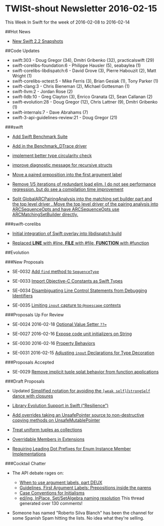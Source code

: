# TWISt-shout Newsletter 2016-02-15
This Week In Swift for the week of 2016-02-08 to 2016-02-14

##Hot News

* [New Swift 2.2 Snapshots](https://lists.swift.org/pipermail/swift-users/Week-of-Mon-20160208/001099.html)

##Code Updates

* swift:303 - Doug Gregor (34), Dmitri Gribenko (32), practicalswift (29)
* swift-corelibs-foundation:6 - Philippe Hausler (5), seabaylea (1)
* swift-corelibs-libdispatch:6 - David Grove (3), Pierre Habouzit (2), Matt Wright (1)
* swift-corelibs-xctest:5 - Mike Ferris (3), Brian Gesiak (1), Tony Parker (1)
* swift-clang:3 - Chris Bieneman (2), Michael Gottesman (1)
* swift-llvm:2 - Jordan Rose (2)
* swift-lldb:10 - Greg Clayton (3), Enrico Granata (2), Sean Callanan (2)
* swift-evolution:28 - Doug Gregor (12), Chris Lattner (9), Dmitri Gribenko (1)
* swift-internals:7 - Dave Abrahams (7)
* swift-3-api-guidelines-review:21 - Doug Gregor (21)

###swift

* [Add Swift Benchmark Suite](https://github.com/apple/swift/commit/0356ec8ec373e64b2100adb939f9a1dbfb9cd9bc)

* [Add in the Benchmark_DTrace driver](https://github.com/apple/swift/commit/1c2f40e2464eca0c110cbde286d83b9e79fe5e90)

* [implement better type circularity check](https://github.com/apple/swift/commit/5242b674760174707791a7539a375ab44f15040e)

* [improve diagnostic message for recursive structs](https://github.com/apple/swift/commit/6374a8e165ad9034c78030796cd223d7d07671eb)

* [Move a paired preposition into the first argument label](https://github.com/apple/swift/commit/0533f6158d2d09a63e808398c3b2b983eef1bea9)

* [Remove 1/5 iterations of redundant load elim. I do not see performance regression. but do see a compilation time improvement](https://github.com/apple/swift/commit/79c1f387244777877a5b6d09bf6a8e7794a1a04b)

* [Split GlobalARCPairingAnalysis into the matching set builder part and the top level driver . Move the top level driver of the pairing analysis into ARCSequenceOpts and have ARCSequenceOpts use ARCMatchingSetBuilder directly.](https://github.com/apple/swift/commit/e152746277ba24eb30b7f3ffa26c2821ea864150)
  
###swift-corelibs

* [Initial integration of Swift overlay into libdispatch build](https://github.com/apple/swift-corelibs-libdispatch/commit/67450cb8247b86071759251bb6371b5056436594)

* [Replaced __LINE__ with #line, __FILE__ with #file, __FUNCTION__ with #function](https://github.com/apple/swift-corelibs-foundation/commit/970a991b345170f97d0431fcb689fe47ad22a9fa)

##Evolution

###New Proposals

* SE-0032 [Add `find` method to `SequenceType`](https://github.com/apple/swift-evolution/blob/master/proposals/0032-sequencetype-find.md)

* SE-0033 [Import Objective-C Constants as Swift Types](https://github.com/apple/swift-evolution/blob/master/proposals/0033-import-objc-constants.md)

* SE-0034 [Disambiguating Line Control Statements from Debugging Identifiers](https://github.com/apple/swift-evolution/blob/master/proposals/0034-disambiguating-line.md)

* SE-0035 [Limiting `inout` capture to `@noescape` contexts](https://github.com/apple/swift-evolution/blob/master/proposals/0035-limit-inout-capture.md)

###Proposals Up For Review

* SE-0024 2016-02-18 [Optional Value Setter `??=`](https://github.com/apple/swift-evolution/blob/master/proposals/0024-optional-value-setter.md)

* SE-0027 2016-02-16 [Expose code unit initializers on String](https://github.com/apple/swift-evolution/blob/master/proposals/0027-string-from-code-units.md)

* SE-0030 2016-02-16 [Property Behaviors](https://github.com/apple/swift-evolution/blob/master/proposals/0030-property-behavior-decls.md)

* SE-0031 2016-02-15 [Adjusting `inout` Declarations for Type Decoration](https://github.com/apple/swift-evolution/blob/master/proposals/0031-adjusting-inout-declarations.md)

###Proposals Accepted

* SE-0029 [Remove implicit tuple splat behavior from function applications](https://github.com/apple/swift-evolution/blob/master/proposals/0029-remove-implicit-tuple-splat.md)
  
###Draft Proposals

* Updated [Simplified notation for avoiding the `[weak self]`/`strongSelf` dance with closures](https://gist.github.com/emaloney/d34ac9b134ece7c60440)

* [Library Evolution Support in Swift (“Resilience”)](http://jrose-apple.github.io/swift-library-evolution/)

* [Add overrides taking an UnsafePointer source to non-destructive copying methods on UnsafeMutablePointer](https://github.com/Jnosh/swift-evolution/blob/copying-to-unsafe-mutable-pointer-with-unsafe-pointer-source/proposals/0000-copying-to-unsafe-mutable-pointer-with-unsafe-pointer-source.md)

* [Treat uniform tuples as collections](https://github.com/zneak/swift-evolution/blob/uniform-tuples/proposals/00nn-collectiontype-for-tuples.md)

* [Overridable Members in Extensions](https://github.com/jrose-apple/swift-evolution/blob/overridable-members-in-extensions/proposals/nnnn-overridable-members-in-extensions.md)

* [Requiring Leading Dot Prefixes for Enum Instance Member Implementations](https://gist.github.com/erica/e0b8a3a22ab716a19db4)

###Cocktail Chatter

* The API debate rages on:
  * [When to use argument labels,	part DEUX](https://lists.swift.org/pipermail/swift-evolution/Week-of-Mon-20160201/009206.html)
  * [Guidelines, First Argument Labels: Prepositions inside the parens](https://lists.swift.org/pipermail/swift-evolution/Week-of-Mon-20160208/009519.html)
  * [Case Conventions for Initialisms](https://gist.github.com/dabrahams/55fc5ece355da4664730)
  * [ed/ing, InPlace, Set/SetAlgebra naming resolution](https://lists.swift.org/pipermail/swift-evolution/Week-of-Mon-20160208/009684.html) This thread generated over 130 comments!

* Someone has named "Roberto Silva Blanch" has been the channel for some Spanish Spam hitting the lists. No idea what they're selling.
